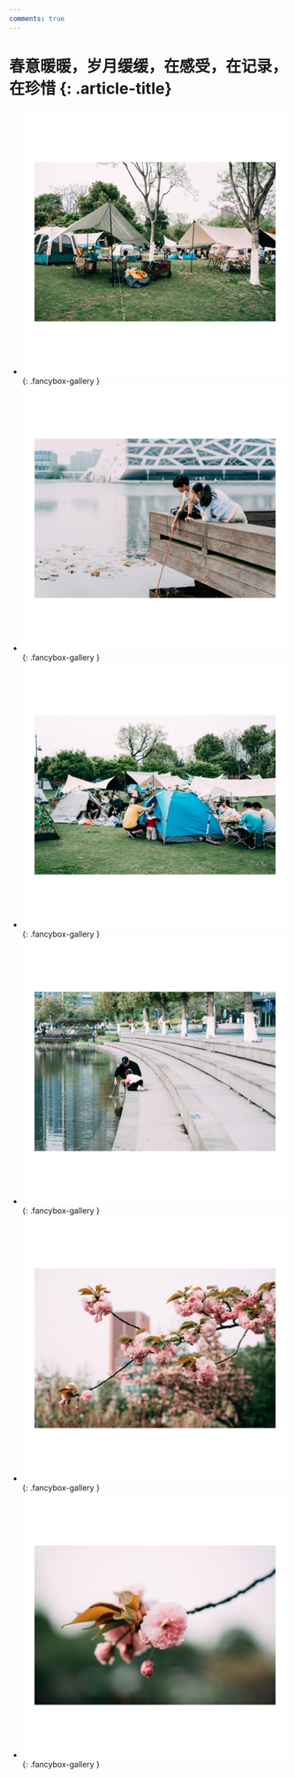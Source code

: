 ```yaml
---
comments: true
---
```


# 春意暖暖，岁月缓缓，在感受，在记录，在珍惜 {: .article-title}

<div class="grid cards" markdown>

- [![img](ef049ee0-89df-4cdc-a975-fcaa41e87a61.jpg)](ef049ee0-89df-4cdc-a975-fcaa41e87a61.jpg){: .fancybox-gallery }
- [![img](a371562a-3cf2-4b8a-83eb-f89f963d1b46.jpg)](a371562a-3cf2-4b8a-83eb-f89f963d1b46.jpg){: .fancybox-gallery }
- [![img](328dcc59-2043-4660-bf42-68cb815585f4.jpg)](328dcc59-2043-4660-bf42-68cb815585f4.jpg){: .fancybox-gallery }
- [![img](21db5e42-beea-4e88-a3eb-a9f45ef9dd63.jpg)](21db5e42-beea-4e88-a3eb-a9f45ef9dd63.jpg){: .fancybox-gallery }
- [![img](6e0013b1-2130-4173-b7ce-9bccb0e8186b.jpg)](6e0013b1-2130-4173-b7ce-9bccb0e8186b.jpg){: .fancybox-gallery }
- [![img](8aba68b5-710e-4cab-ab49-ac5dfd3b0e6d.jpg)](8aba68b5-710e-4cab-ab49-ac5dfd3b0e6d.jpg){: .fancybox-gallery }


</div>